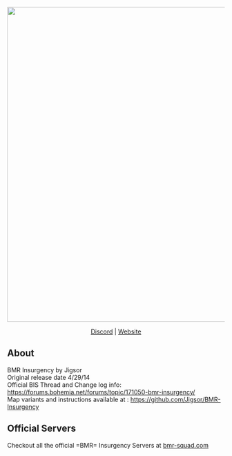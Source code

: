 <div>
<p  align="center">
    <img src="https://bmr-squad.com/wp-content/uploads/2019/10/bmr_insurgency.jpg" width="728">
</p>
<p align="center">
    <a href="discord.bmr-squad.com">Discord</a> | <a href="https://bmr-squad.com">Website</a> 
</p>
</div>

## About
BMR Insurgency by Jigsor <br>
Original release date 4/29/14 
<br>
Official BIS Thread and Change log info:
<a href="https://forums.bohemia.net/forums/topic/171050-bmr-insurgency/">https://forums.bohemia.net/forums/topic/171050-bmr-insurgency/</a>
<br>
Map variants and instructions available at : https://github.com/Jigsor/BMR-Insurgency
## Official Servers 
Checkout all the official =BMR= Insurgency Servers at <a href="https://bmr-squad.com">bmr-squad.com</a>
